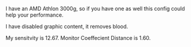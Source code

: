 I have an AMD Athlon 3000g, so if you have one as well this config could help your performance.

I have disabled graphic content, it removes blood.

My sensitvity is 12.67.
Monitor Coeffecient Distance is 1.60.
